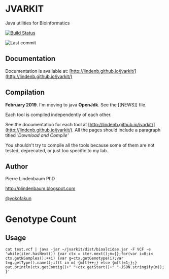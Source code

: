 JVARKIT
=======

Java utilities for Bioinformatics

[![Build Status](https://travis-ci.org/lindenb/jvarkit.svg)](https://travis-ci.org/lindenb/jvarkit)

![Last commit](https://img.shields.io/github/last-commit/lindenb/jvarkit.png)

## Documentation

Documentation is available at: [http://lindenb.github.io/jvarkit/](http://lindenb.github.io/jvarkit/)

## Compilation

**February 2019**. I'm moving to java **OpenJdk**. See the [[NEWS]] file.

Each tool is compiled independently of each other.

See the documentation for each tool at [http://lindenb.github.io/jvarkit/](http://lindenb.github.io/jvarkit/). All the pages should include a paragraph titled *'Download and Compile'*

You shouldn't try to compile all the tools because some of them are not tested, deprecated, or just too specific to my lab.

## Author

Pierre Lindenbaum PhD

http://plindenbaum.blogspot.com

[@yokofakun](https://twitter.com/yokofakun)


Genotype Count
=======

## Usage

```
cat test.vcf | java -jar ~/jvarkit/dist/bioalcidae.jar -F VCF -e 'while(iter.hasNext()) {var ctx = iter.next();m={};for(var i=0;i< ctx.getNSamples();++i) {var g=ctx.getGenotype(i);var t=g.getType().name();if(t in m) {m[t]++;} else {m[t]=1;};} out.println(ctx.getContig()+" "+ctx.getStart()+" "+JSON.stringify(m)); }'
```
